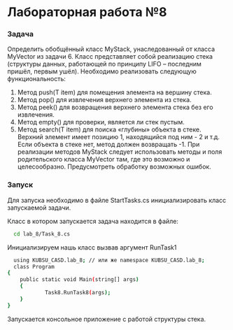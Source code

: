 # Лабораторная работа №8

### Задача
Определить обобщённый класс MyStack, унаследованный от класса MyVector из задачи 6.
Класс представляет собой реализацию стека (структуры данных, работающей по принципу
LIFO – последним пришёл, первым ушёл).
Необходимо реализовать следующую функциональность:
1) Метод push(T item) для помещения элемента на вершину стека.
2) Метод pop() для извлечения верхнего элемента из стека.
3) Метод peek() для возвращения верхнего элемента стека без его извлечения.
4) Метод empty() для проверки, является ли стек пустым.
5) Метод search(T item) для поиска «глубины» объекта в стеке. Верхний элемент
имеет позицию 1, находящийся под ним - 2 и т.д. Если объекта в стеке нет, метод
должен возвращать -1.
При реализации методов MyStack следует использовать методы и поля родительского
класса MyVector там, где это возможно и целесообразно.
Предусмотреть обработку возможных ошибок.

### Запуск

Для запуска необходимо в файле StartTasks.cs инициализировать класс запускаемой задачи.


Класс в котором запускается задача находится в файле:

```bash
  cd lab_8/Task_8.cs
```

Инициализируем нашь класс вызвав аргумент RunTask1

```bash
  using KUBSU_CASD.lab_8; // или же namespace KUBSU_CASD.lab_8;
  class Program
{
    public static void Main(string[] args)
    {
            Task8.RunTask8(args);
    }
}
```

Запускается консольное приложение с работой структуры стека.